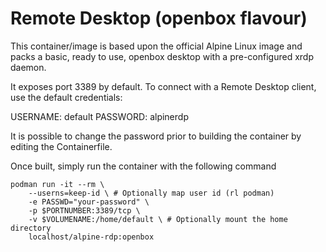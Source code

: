 # Remote Desktop (openbox flavour)
This container/image is based upon the official Alpine Linux image and packs a basic, ready to use, openbox desktop with a pre-configured xrdp daemon.

It exposes port 3389 by default. To connect with a Remote Desktop client, use the default credentials:

USERNAME: default
PASSWORD: alpinerdp

It is possible to change the password prior to building the container by editing the Containerfile.

Once built, simply run the container with the following command

```
podman run -it --rm \
    --userns=keep-id \ # Optionally map user id (rl podman)
    -e PASSWD="your-password" \
    -p $PORTNUMBER:3389/tcp \
    -v $VOLUMENAME:/home/default \ # Optionally mount the home directory
    localhost/alpine-rdp:openbox
```